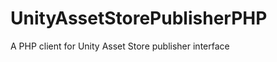 UnityAssetStorePublisherPHP
===========================

A PHP client for Unity Asset Store publisher interface
